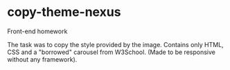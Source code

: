 # copy-theme-nexus
Front-end homework

The task was to copy the style provided by the image. Contains only HTML, CSS and a "borrowed" carousel from W3School. 
(Made to be responsive without any framework).
